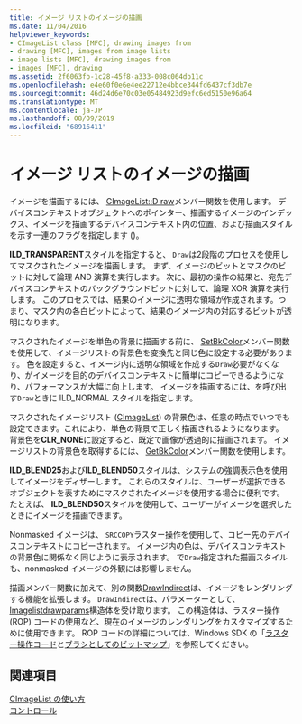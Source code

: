 ```yaml
---
title: イメージ リストのイメージの描画
ms.date: 11/04/2016
helpviewer_keywords:
- CImageList class [MFC], drawing images from
- drawing [MFC], images from image lists
- image lists [MFC], drawing images from
- images [MFC], drawing
ms.assetid: 2f6063fb-1c28-45f8-a333-008c064db11c
ms.openlocfilehash: e4e60f0e6e4ee22712e4bbce344fd6437cf3db7e
ms.sourcegitcommit: 46d24d6e70c03e05484923d9efc6ed5150e96a64
ms.translationtype: MT
ms.contentlocale: ja-JP
ms.lasthandoff: 08/09/2019
ms.locfileid: "68916411"
---
```

# <a name="drawing-images-from-an-image-list"></a>イメージ リストのイメージの描画

イメージを描画するには、 [CImageList::D raw](../mfc/reference/cimagelist-class.md#draw)メンバー関数を使用します。 デバイスコンテキストオブジェクトへのポインター、描画するイメージのインデックス、イメージを描画するデバイスコンテキスト内の位置、および描画スタイルを示す一連のフラグを指定します ()。

**ILD_TRANSPARENT**スタイルを指定すると、 `Draw`は2段階のプロセスを使用してマスクされたイメージを描画します。 まず、イメージのビットとマスクのビットに対して論理 AND 演算を実行します。 次に、最初の操作の結果と、宛先デバイスコンテキストのバックグラウンドビットに対して、論理 XOR 演算を実行します。 このプロセスでは、結果のイメージに透明な領域が作成されます。つまり、マスク内の各白ビットによって、結果のイメージ内の対応するビットが透明になります。

マスクされたイメージを単色の背景に描画する前に、 [SetBkColor](../mfc/reference/cimagelist-class.md#setbkcolor)メンバー関数を使用して、イメージリストの背景色を変換先と同じ色に設定する必要があります。 色を設定すると、イメージ内に透明な領域を作成する`Draw`必要がなくなり、がイメージを目的のデバイスコンテキストに簡単にコピーできるようになり、パフォーマンスが大幅に向上します。 イメージを描画するには、を呼び出す`Draw`ときに ILD_NORMAL スタイルを指定します。

マスクされたイメージリスト ([CImageList](../mfc/reference/cimagelist-class.md)) の背景色は、任意の時点でいつでも設定できます。これにより、単色の背景で正しく描画されるようになります。 背景色を**CLR_NONE**に設定すると、既定で画像が透過的に描画されます。 イメージリストの背景色を取得するには、 [GetBkColor](../mfc/reference/cimagelist-class.md#getbkcolor)メンバー関数を使用します。

**ILD_BLEND25**および**ILD_BLEND50**スタイルは、システムの強調表示色を使用してイメージをディザーします。 これらのスタイルは、ユーザーが選択できるオブジェクトを表すためにマスクされたイメージを使用する場合に便利です。 たとえば、 **ILD_BLEND50**スタイルを使用して、ユーザーがイメージを選択したときにイメージを描画できます。

Nonmasked イメージは、 `SRCCOPY`ラスター操作を使用して、コピー先のデバイスコンテキストにコピーされます。 イメージ内の色は、デバイスコンテキストの背景色に関係なく同じように表示されます。 で`Draw`指定された描画スタイルも、nonmasked イメージの外観には影響しません。

描画メンバー関数に加えて、別の関数[DrawIndirect](../mfc/reference/cimagelist-class.md#drawindirect)は、イメージをレンダリングする機能を拡張します。 `DrawIndirect`は、パラメーターとして、 [Imagelistdrawparams](/windows/desktop/api/commctrl/ns-commctrl-imagelistdrawparams)構造体を受け取ります。 この構造体は、ラスター操作 (ROP) コードの使用など、現在のイメージのレンダリングをカスタマイズするために使用できます。 ROP コードの詳細については、Windows SDK の「[ラスター操作コード](/windows/desktop/gdi/raster-operation-codes)と[ブラシとしてのビットマップ](/windows/desktop/gdi/bitmaps-as-brushes)」を参照してください。

## <a name="see-also"></a>関連項目

[CImageList の使い方](../mfc/using-cimagelist.md)<br/>
[コントロール](../mfc/controls-mfc.md)
